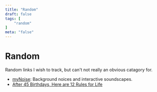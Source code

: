 ```yaml
---
title: "Random"
draft: false
tags: [
    "random"
]
meta: "false"
---
```


# Random

Random links I wish to track, but can't not really an obvious catagory for.

- [myNoise](https://mynoise.net/): Background noices and interactive soundscapes.
- [After 45 Birthdays, Here are 12 Rules for Life](https://getpocket.com/explore/item/after-45-birthdays-here-are-12-rules-for-life)